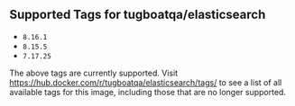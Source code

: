 ## Supported Tags for tugboatqa/elasticsearch

* `8.16.1`
* `8.15.5`
* `7.17.25`

The above tags are currently supported. Visit https://hub.docker.com/r/tugboatqa/elasticsearch/tags/ to see a list of all available tags for this image, including those that are no longer supported.
